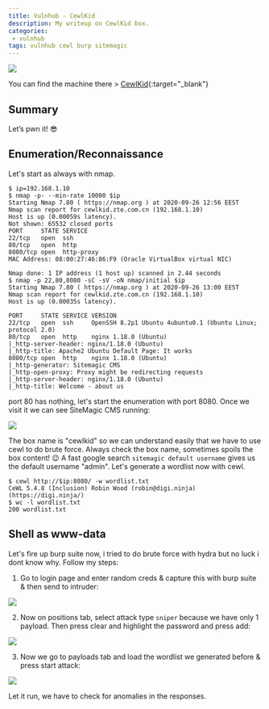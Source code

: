 ```yaml
---
title: Vulnhub - CewlKid
description: My writeup on CewlKid box.
categories:
 - vulnhub
tags: vulnhub cewl burp sitemagic
---
```


![](https://1.bp.blogspot.com/-3AUQjk3oHL8/WimaprI9lnI/AAAAAAAALlg/7lgBVBpAAo45c38rxAdnDcs9SFOS_0CEgCLcBGAs/s1600/CeWL.jpg)

You can find the machine there > [CewlKid](https://www.vulnhub.com/entry/cewlkid-1,559/){:target="_blank"}

## Summary

Let’s pwn it! :sunglasses:

## Enumeration/Reconnaissance

Let's start as always with nmap.

```
$ ip=192.168.1.10
$ nmap -p- --min-rate 10000 $ip
Starting Nmap 7.80 ( https://nmap.org ) at 2020-09-26 12:56 EEST
Nmap scan report for cewlkid.zte.com.cn (192.168.1.10)
Host is up (0.00059s latency).
Not shown: 65532 closed ports
PORT     STATE SERVICE
22/tcp   open  ssh
80/tcp   open  http
8080/tcp open  http-proxy
MAC Address: 08:00:27:46:86:F9 (Oracle VirtualBox virtual NIC)

Nmap done: 1 IP address (1 host up) scanned in 2.44 seconds
$ nmap -p 22,80,8080 -sC -sV -oN nmap/initial $ip
Starting Nmap 7.80 ( https://nmap.org ) at 2020-09-26 13:00 EEST
Nmap scan report for cewlkid.zte.com.cn (192.168.1.10)
Host is up (0.00035s latency).

PORT     STATE SERVICE VERSION
22/tcp   open  ssh     OpenSSH 8.2p1 Ubuntu 4ubuntu0.1 (Ubuntu Linux; protocol 2.0)
80/tcp   open  http    nginx 1.18.0 (Ubuntu)
|_http-server-header: nginx/1.18.0 (Ubuntu)
|_http-title: Apache2 Ubuntu Default Page: It works
8080/tcp open  http    nginx 1.18.0 (Ubuntu)
|_http-generator: Sitemagic CMS
|_http-open-proxy: Proxy might be redirecting requests
|_http-server-header: nginx/1.18.0 (Ubuntu)
|_http-title: Welcome - about us
```

port 80 has nothing, let's start the enumeration with port 8080. Once we visit it we can see SiteMagic CMS running:

![](https://i.imgur.com/NV3EDRL.png)

The box name is "cewlkid" so we can understand easily that we have to use cewl to do brute force. Always check the box name, sometimes spoils the box content! :wink: A fast
google search `sitemagic default username` gives us the default username "admin". Let's generate a wordlist now with cewl.

```
$ cewl http://$ip:8080/ -w wordlist.txt
CeWL 5.4.8 (Inclusion) Robin Wood (robin@digi.ninja) (https://digi.ninja/)
$ wc -l wordlist.txt 
200 wordlist.txt
```

## Shell as www-data

Let's fire up burp suite now, i tried to do brute force with hydra but no luck i dont know why. Follow my steps:

1) Go to login page and enter random creds & capture this with burp suite & then send to intruder:

![](https://i.imgur.com/jeRvTRN.png)

2) Now on positions tab, select attack type `sniper` because we have only 1 payload. Then press clear and highlight the password and press add:

![](https://i.imgur.com/OYgQ1RD.png)

3) Now we go to payloads tab and load the wordlist we generated before & press start attack:

![](https://i.imgur.com/7fCldky.png)

Let it run, we have to check for anomalies in the responses.






